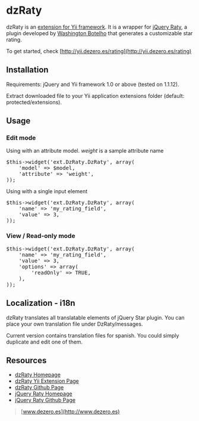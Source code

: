 dzRaty
======

dzRaty is an [extension for Yii framework](http://www.yiiframework.com/extension/dzraty/). It is a wrapper for [jQuery Raty](http://wbotelhos.com/raty), a plugin developed by [Washington Botelho](http://wbotelhos.com/) that generates a customizable star rating.

To get started, check [http://yii.dezero.es/rating](http://yii.dezero.es/rating)

## Installation
Requirements: jQuery and Yii framework 1.0 or above (tested on 1.1.12).

Extract downloaded file to your Yii application extensions folder (default: protected/extensions).

## Usage

### Edit mode
Using with an attribute model. *weight* is a sample attribute name
<pre>
$this->widget('ext.DzRaty.DzRaty', array(
	'model' => $model,
	'attribute' => 'weight',
));
</pre>

Using with a single input element
<pre>
$this->widget('ext.DzRaty.DzRaty', array(
	'name' => 'my_rating_field',
	'value' => 3,
));
</pre>

### View / Read-only mode
<pre>
$this->widget('ext.DzRaty.DzRaty', array(
	'name' => 'my_rating_field',
	'value' => 3,
	'options' => array(
		'readOnly' => TRUE,
	),
));
</pre>

## Localization - i18n
dzRaty translates all translatable elements of jQuery Star plugin. You can place your own translation file under DzRaty/messages.

Current version contains translation files for spanish. You could simply duplicate and edit one of them.

## Resources
- [dzRaty Homepage](http://yii.dezero.es/dzraty)
- [dzRaty Yii Extension Page](http://www.yiiframework.com/extension/dzraty/)
- [dzRaty Github Page](https://github.com/fabian-dz/dzRaty)
- [jQuery Raty Homepage](http://wbotelhos.com/raty)
- [jQuery Raty Github Page](https://github.com/wbotelhos/raty)


> [www.dezero.es](http://www.dezero.es)

